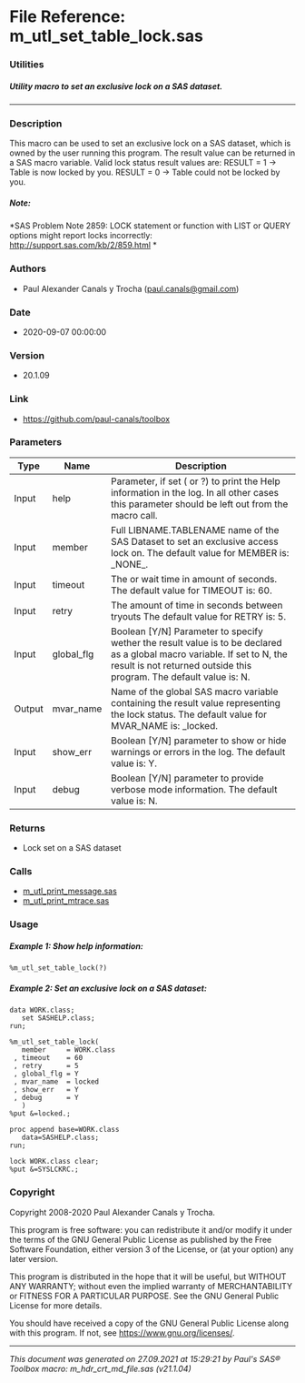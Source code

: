 # File Reference: m_utl_set_table_lock.sas

### Utilities

##### Utility macro to set an exclusive lock on a SAS dataset.

***

### Description
This macro can be used to set an exclusive lock on a SAS dataset, which is owned by the user running this program. The result value can be returned in a SAS macro variable. Valid lock status result values are:
 RESULT \= 1 \-> Table is now locked by you.
 RESULT \= 0 \-> Table could not be locked by you.


##### *Note:*
*SAS Problem Note 2859: LOCK statement or function with LIST or QUERY options might report locks incorrectly:
 http://support.sas.com/kb/2/859.html
*

### Authors
* Paul Alexander Canals y Trocha (paul.canals@gmail.com)

### Date
* 2020-09-07 00:00:00

### Version
* 20.1.09

### Link
* https://github.com/paul-canals/toolbox

### Parameters
| Type | Name | Description |
| ---- | ---- | ----------- |
| Input | help | Parameter, if set ( or ?) to print the Help information in the log. In all other cases this parameter should be left out from the macro call. |
| Input | member | Full LIBNAME.TABLENAME name of the SAS Dataset to set an exclusive access lock on. The default value for MEMBER is: \_NONE\_. |
| Input | timeout | The or wait time in amount of seconds. The default value for TIMEOUT is: 60. |
| Input | retry | The amount of time in seconds between tryouts The default value for RETRY is: 5. |
| Input | global_flg | Boolean [Y/N] Parameter to specify wether the result value is to be declared as a global macro variable. If set to N, the result is not returned outside this program. The default value is: N. |
| Output | mvar_name | Name of the global SAS macro variable containing the result value representing the lock status. The default value for MVAR_NAME is: _locked. |
| Input | show_err | Boolean [Y/N] parameter to show or hide warnings or errors in the log. The default value is: Y. |
| Input | debug | Boolean [Y/N] parameter to provide verbose mode information. The default value is: N. |

### Returns
* Lock set on a SAS dataset

### Calls
* [m_utl_print_message.sas](m_utl_print_message.md)
* [m_utl_print_mtrace.sas](m_utl_print_mtrace.md)

### Usage

##### Example 1: Show help information:
```sas
%m_utl_set_table_lock(?)
```

##### Example 2: Set an exclusive lock on a SAS dataset:
```sas
data WORK.class;
   set SASHELP.class;
run;

%m_utl_set_table_lock(
   member     = WORK.class
 , timeout    = 60
 , retry      = 5
 , global_flg = Y
 , mvar_name  = locked
 , show_err   = Y
 , debug      = Y
   )
%put &=locked.;

proc append base=WORK.class
   data=SASHELP.class;
run;

lock WORK.class clear;
%put &=SYSLCKRC.;
```

### Copyright
Copyright 2008-2020 Paul Alexander Canals y Trocha. 
 
This program is free software: you can redistribute it and/or modify 
it under the terms of the GNU General Public License as published by 
the Free Software Foundation, either version 3 of the License, or 
(at your option) any later version. 
 
This program is distributed in the hope that it will be useful, 
but WITHOUT ANY WARRANTY; without even the implied warranty of 
MERCHANTABILITY or FITNESS FOR A PARTICULAR PURPOSE. See the 
GNU General Public License for more details. 
 
You should have received a copy of the GNU General Public License 
along with this program. If not, see <https://www.gnu.org/licenses/>. 


***
*This document was generated on 27.09.2021 at 15:29:21  by Paul's SAS&reg; Toolbox macro: m_hdr_crt_md_file.sas (v21.1.04)*
